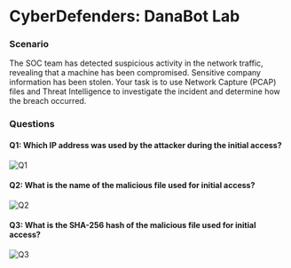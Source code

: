 # CyberDefenders: DanaBot Lab

### Scenario
The SOC team has detected suspicious activity in the network traffic, revealing that a machine has been compromised. Sensitive company information has been stolen. Your task is to use Network Capture (PCAP) files and Threat Intelligence to investigate the incident and determine how the breach occurred.

### Questions

#### Q1: Which IP address was used by the attacker during the initial access?

![Q1](https://github.com/user-attachments/assets/e46b12da-d01f-4b55-a2a4-dec450d1b0f5)

#### Q2: What is the name of the malicious file used for initial access?

![Q2](https://github.com/user-attachments/assets/0b2a555b-0038-4aab-9111-4af41f373fdf)


#### Q3: What is the SHA-256 hash of the malicious file used for initial access?

![Q3](https://github.com/user-attachments/assets/05f96f21-0489-4840-9ea9-51270ee3024c)
